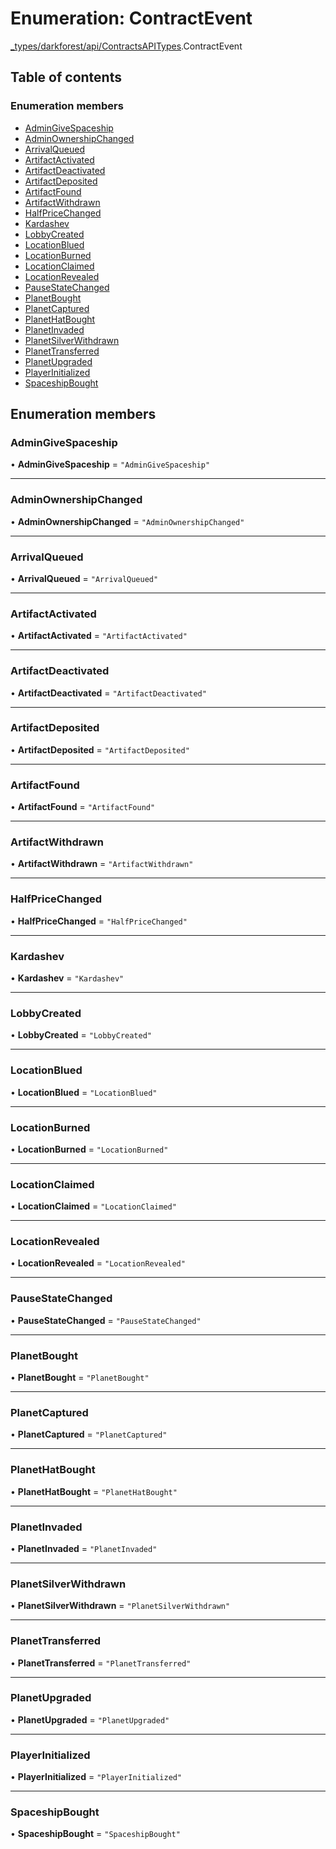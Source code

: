 # Enumeration: ContractEvent

[\_types/darkforest/api/ContractsAPITypes](../modules/types_darkforest_api_ContractsAPITypes.md).ContractEvent

## Table of contents

### Enumeration members

- [AdminGiveSpaceship](types_darkforest_api_ContractsAPITypes.ContractEvent.md#admingivespaceship)
- [AdminOwnershipChanged](types_darkforest_api_ContractsAPITypes.ContractEvent.md#adminownershipchanged)
- [ArrivalQueued](types_darkforest_api_ContractsAPITypes.ContractEvent.md#arrivalqueued)
- [ArtifactActivated](types_darkforest_api_ContractsAPITypes.ContractEvent.md#artifactactivated)
- [ArtifactDeactivated](types_darkforest_api_ContractsAPITypes.ContractEvent.md#artifactdeactivated)
- [ArtifactDeposited](types_darkforest_api_ContractsAPITypes.ContractEvent.md#artifactdeposited)
- [ArtifactFound](types_darkforest_api_ContractsAPITypes.ContractEvent.md#artifactfound)
- [ArtifactWithdrawn](types_darkforest_api_ContractsAPITypes.ContractEvent.md#artifactwithdrawn)
- [HalfPriceChanged](types_darkforest_api_ContractsAPITypes.ContractEvent.md#halfpricechanged)
- [Kardashev](types_darkforest_api_ContractsAPITypes.ContractEvent.md#kardashev)
- [LobbyCreated](types_darkforest_api_ContractsAPITypes.ContractEvent.md#lobbycreated)
- [LocationBlued](types_darkforest_api_ContractsAPITypes.ContractEvent.md#locationblued)
- [LocationBurned](types_darkforest_api_ContractsAPITypes.ContractEvent.md#locationburned)
- [LocationClaimed](types_darkforest_api_ContractsAPITypes.ContractEvent.md#locationclaimed)
- [LocationRevealed](types_darkforest_api_ContractsAPITypes.ContractEvent.md#locationrevealed)
- [PauseStateChanged](types_darkforest_api_ContractsAPITypes.ContractEvent.md#pausestatechanged)
- [PlanetBought](types_darkforest_api_ContractsAPITypes.ContractEvent.md#planetbought)
- [PlanetCaptured](types_darkforest_api_ContractsAPITypes.ContractEvent.md#planetcaptured)
- [PlanetHatBought](types_darkforest_api_ContractsAPITypes.ContractEvent.md#planethatbought)
- [PlanetInvaded](types_darkforest_api_ContractsAPITypes.ContractEvent.md#planetinvaded)
- [PlanetSilverWithdrawn](types_darkforest_api_ContractsAPITypes.ContractEvent.md#planetsilverwithdrawn)
- [PlanetTransferred](types_darkforest_api_ContractsAPITypes.ContractEvent.md#planettransferred)
- [PlanetUpgraded](types_darkforest_api_ContractsAPITypes.ContractEvent.md#planetupgraded)
- [PlayerInitialized](types_darkforest_api_ContractsAPITypes.ContractEvent.md#playerinitialized)
- [SpaceshipBought](types_darkforest_api_ContractsAPITypes.ContractEvent.md#spaceshipbought)

## Enumeration members

### AdminGiveSpaceship

• **AdminGiveSpaceship** = `"AdminGiveSpaceship"`

---

### AdminOwnershipChanged

• **AdminOwnershipChanged** = `"AdminOwnershipChanged"`

---

### ArrivalQueued

• **ArrivalQueued** = `"ArrivalQueued"`

---

### ArtifactActivated

• **ArtifactActivated** = `"ArtifactActivated"`

---

### ArtifactDeactivated

• **ArtifactDeactivated** = `"ArtifactDeactivated"`

---

### ArtifactDeposited

• **ArtifactDeposited** = `"ArtifactDeposited"`

---

### ArtifactFound

• **ArtifactFound** = `"ArtifactFound"`

---

### ArtifactWithdrawn

• **ArtifactWithdrawn** = `"ArtifactWithdrawn"`

---

### HalfPriceChanged

• **HalfPriceChanged** = `"HalfPriceChanged"`

---

### Kardashev

• **Kardashev** = `"Kardashev"`

---

### LobbyCreated

• **LobbyCreated** = `"LobbyCreated"`

---

### LocationBlued

• **LocationBlued** = `"LocationBlued"`

---

### LocationBurned

• **LocationBurned** = `"LocationBurned"`

---

### LocationClaimed

• **LocationClaimed** = `"LocationClaimed"`

---

### LocationRevealed

• **LocationRevealed** = `"LocationRevealed"`

---

### PauseStateChanged

• **PauseStateChanged** = `"PauseStateChanged"`

---

### PlanetBought

• **PlanetBought** = `"PlanetBought"`

---

### PlanetCaptured

• **PlanetCaptured** = `"PlanetCaptured"`

---

### PlanetHatBought

• **PlanetHatBought** = `"PlanetHatBought"`

---

### PlanetInvaded

• **PlanetInvaded** = `"PlanetInvaded"`

---

### PlanetSilverWithdrawn

• **PlanetSilverWithdrawn** = `"PlanetSilverWithdrawn"`

---

### PlanetTransferred

• **PlanetTransferred** = `"PlanetTransferred"`

---

### PlanetUpgraded

• **PlanetUpgraded** = `"PlanetUpgraded"`

---

### PlayerInitialized

• **PlayerInitialized** = `"PlayerInitialized"`

---

### SpaceshipBought

• **SpaceshipBought** = `"SpaceshipBought"`

